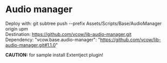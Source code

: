 # Audio manager
Deploy with: git subtree push --prefix Assets/Scripts/Base/AudioManager origin upm  
Destination: https://github.com/vcow/lib-audio-manager.git  
Dependency: "vcow.base.audio-manager": "https://github.com/vcow/lib-audio-manager.git#1.1.0"  

__CAUTION:__ for sample install Extentject plugin!
